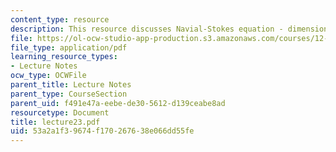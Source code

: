 ```yaml
---
content_type: resource
description: This resource discusses Navial-Stokes equation - dimensional formula.
file: https://ol-ocw-studio-app-production.s3.amazonaws.com/courses/12-520-geodynamics-fall-2006/53a2a1f39674f170267638e066dd55fe_lecture23.pdf
file_type: application/pdf
learning_resource_types:
- Lecture Notes
ocw_type: OCWFile
parent_title: Lecture Notes
parent_type: CourseSection
parent_uid: f491e47a-eebe-de30-5612-d139ceabe8ad
resourcetype: Document
title: lecture23.pdf
uid: 53a2a1f3-9674-f170-2676-38e066dd55fe
---
```

